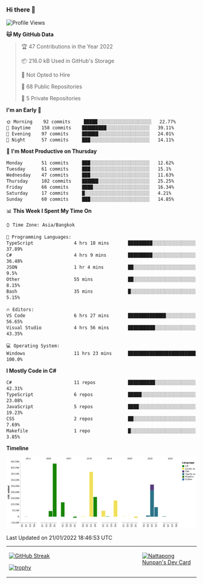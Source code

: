 ### Hi there 👋

<!--START_SECTION:waka-->
![Profile Views](http://img.shields.io/badge/Profile%20Views-0-blue)

**🐱 My GitHub Data** 

> 🏆 47 Contributions in the Year 2022
 > 
> 📦 216.0 kB Used in GitHub's Storage 
 > 
> 🚫 Not Opted to Hire
 > 
> 📜 68 Public Repositories 
 > 
> 🔑 5 Private Repositories  
 > 
**I'm an Early 🐤** 

```text
🌞 Morning    92 commits     █████░░░░░░░░░░░░░░░░░░░░   22.77% 
🌆 Daytime    158 commits    █████████░░░░░░░░░░░░░░░░   39.11% 
🌃 Evening    97 commits     ██████░░░░░░░░░░░░░░░░░░░   24.01% 
🌙 Night      57 commits     ███░░░░░░░░░░░░░░░░░░░░░░   14.11%

```
📅 **I'm Most Productive on Thursday** 

```text
Monday       51 commits     ███░░░░░░░░░░░░░░░░░░░░░░   12.62% 
Tuesday      61 commits     ███░░░░░░░░░░░░░░░░░░░░░░   15.1% 
Wednesday    47 commits     ███░░░░░░░░░░░░░░░░░░░░░░   11.63% 
Thursday     102 commits    ██████░░░░░░░░░░░░░░░░░░░   25.25% 
Friday       66 commits     ████░░░░░░░░░░░░░░░░░░░░░   16.34% 
Saturday     17 commits     █░░░░░░░░░░░░░░░░░░░░░░░░   4.21% 
Sunday       60 commits     ███░░░░░░░░░░░░░░░░░░░░░░   14.85%

```


📊 **This Week I Spent My Time On** 

```text
⌚︎ Time Zone: Asia/Bangkok

💬 Programming Languages: 
TypeScript               4 hrs 18 mins       █████████░░░░░░░░░░░░░░░░   37.89% 
C#                       4 hrs 9 mins        █████████░░░░░░░░░░░░░░░░   36.48% 
JSON                     1 hr 4 mins         ██░░░░░░░░░░░░░░░░░░░░░░░   9.5% 
Other                    55 mins             ██░░░░░░░░░░░░░░░░░░░░░░░   8.15% 
Bash                     35 mins             █░░░░░░░░░░░░░░░░░░░░░░░░   5.15%

🔥 Editors: 
VS Code                  6 hrs 27 mins       ██████████████░░░░░░░░░░░   56.65% 
Visual Studio            4 hrs 56 mins       ██████████░░░░░░░░░░░░░░░   43.35%

💻 Operating System: 
Windows                  11 hrs 23 mins      █████████████████████████   100.0%

```

**I Mostly Code in C#** 

```text
C#                       11 repos            ██████████░░░░░░░░░░░░░░░   42.31% 
TypeScript               6 repos             █████░░░░░░░░░░░░░░░░░░░░   23.08% 
JavaScript               5 repos             ████░░░░░░░░░░░░░░░░░░░░░   19.23% 
CSS                      2 repos             ██░░░░░░░░░░░░░░░░░░░░░░░   7.69% 
Makefile                 1 repo              █░░░░░░░░░░░░░░░░░░░░░░░░   3.85%

```


**Timeline**

![Chart not found](https://raw.githubusercontent.com/aixasz/aixasz/main/charts/bar_graph.png) 


 Last Updated on 21/01/2022 18:46:53 UTC
<!--END_SECTION:waka-->

<table>
<tr>
<td width="70%" valign="top">
 
 [![GitHub Streak](http://github-readme-streak-stats.herokuapp.com?user=aixasz&theme=github-dark&hide_border=true&date_format=%5BY%20%5DM%20j)](https://git.io/streak-stats)

 [![trophy](https://github-profile-trophy.vercel.app/?username=aixasz&theme=onedark)](https://github.com/ryo-ma/github-profile-trophy)
 </td>
<td width="30%" valign="top">
 
<a href="https://app.daily.dev/aixasz"><img src="https://api.daily.dev/devcards/403207936e6547c9a85ea449e9f3abe8.png?r=re8" alt="Nattapong Nunpan's Dev Card"/></a>

 </td>
</tr>
</table>
 
